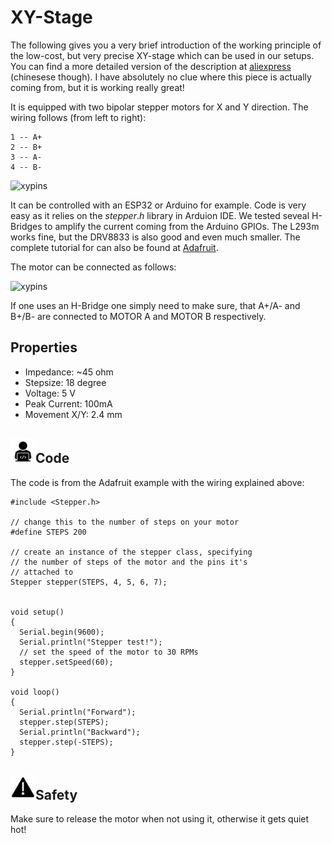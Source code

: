 # XY-Stage

The following gives you a very brief introduction of the working principle of the low-cost, but very precise XY-stage which can be used in our setups. You can find a more detailed version of the description at [aliexpress](https://aliexpress.com/item/Micro-stepping-motor-cross-platform-small-mobile-digital-microscope-XY-axis-table-experiment-two-slide/32790147861.html) (chinesese though).
I have absolutely no clue where this piece is actually coming from, but it is working really great!

It is equipped with two bipolar stepper motors for X and Y direction. The wiring follows (from left to right):

	1 -- A+
	2 -- B+
	3 -- A-
	4 -- B-

![xypins](./IMAGES/XYpins.png)

It can be controlled with an ESP32 or Arduino for example. Code is very easy as it relies on the $stepper.h$ library in Arduion IDE. We tested seveal H-Bridges to amplify the current coming from the Arduino GPIOs. The L293m works fine, but the DRV8833 is also good and even much smaller. The complete tutorial for can also be found at [Adafruit](https://learn.adafruit.com/adafruit-drv8833-dc-stepper-motor-driver-breakout-board/stepper-motor-usage).

The motor can be connected as follows:

![xypins](./IMAGES/XY_Stage_v0_Schaltplan.png)

If one uses an H-Bridge one simply need to make sure, that A+/A- and B+/B- are connected to MOTOR A and MOTOR B respectively.

## Properties
- Impedance: ~45 ohm
- Stepsize: 18 degree
- Voltage: 5 V
- Peak Current: 100mA
- Movement X/Y: 2.4 mm


## <img src="./IMAGES/W.png" width=40>Code
The code is from the Adafruit example with the wiring explained above:

	#include <Stepper.h>

	// change this to the number of steps on your motor
	#define STEPS 200

	// create an instance of the stepper class, specifying
	// the number of steps of the motor and the pins it's
	// attached to
	Stepper stepper(STEPS, 4, 5, 6, 7);


	void setup()
	{
	  Serial.begin(9600);
	  Serial.println("Stepper test!");
	  // set the speed of the motor to 30 RPMs
	  stepper.setSpeed(60);
	}

	void loop()
	{
	  Serial.println("Forward");
	  stepper.step(STEPS);
	  Serial.println("Backward");
	  stepper.step(-STEPS);
	}


## <img src="./IMAGES/Y.png" width=40>Safety
Make sure to release the motor when not using it, otherwise it gets quiet hot!
